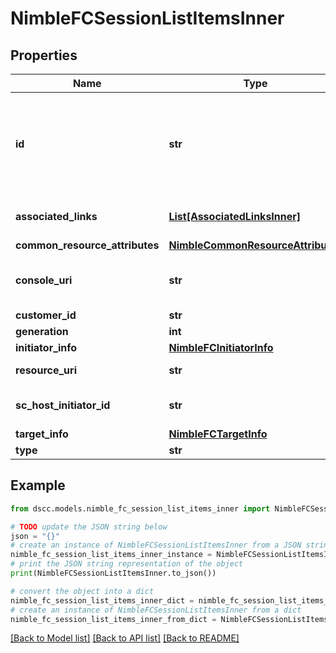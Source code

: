 # NimbleFCSessionListItemsInner


## Properties

Name | Type | Description | Notes
------------ | ------------- | ------------- | -------------
**id** | **str** | Unique identifier of the Fibre Channel session. A 42 digit hexadecimal number. | [optional] 
**associated_links** | [**List[AssociatedLinksInner]**](AssociatedLinksInner.md) | Associated Links Details | [optional] 
**common_resource_attributes** | [**NimbleCommonResourceAttributes**](NimbleCommonResourceAttributes.md) |  | [optional] 
**console_uri** | **str** | consoleUri for detailed storage object | [optional] 
**customer_id** | **str** | customerId | [optional] 
**generation** | **int** | generation | [optional] 
**initiator_info** | [**NimbleFCInitiatorInfo**](NimbleFCInitiatorInfo.md) |  | [optional] 
**resource_uri** | **str** | Link to the object URI | [optional] 
**sc_host_initiator_id** | **str** | Host Service Initiator Id | [optional] 
**target_info** | [**NimbleFCTargetInfo**](NimbleFCTargetInfo.md) |  | [optional] 
**type** | **str** | type | [optional] 

## Example

```python
from dscc.models.nimble_fc_session_list_items_inner import NimbleFCSessionListItemsInner

# TODO update the JSON string below
json = "{}"
# create an instance of NimbleFCSessionListItemsInner from a JSON string
nimble_fc_session_list_items_inner_instance = NimbleFCSessionListItemsInner.from_json(json)
# print the JSON string representation of the object
print(NimbleFCSessionListItemsInner.to_json())

# convert the object into a dict
nimble_fc_session_list_items_inner_dict = nimble_fc_session_list_items_inner_instance.to_dict()
# create an instance of NimbleFCSessionListItemsInner from a dict
nimble_fc_session_list_items_inner_from_dict = NimbleFCSessionListItemsInner.from_dict(nimble_fc_session_list_items_inner_dict)
```
[[Back to Model list]](../README.md#documentation-for-models) [[Back to API list]](../README.md#documentation-for-api-endpoints) [[Back to README]](../README.md)



